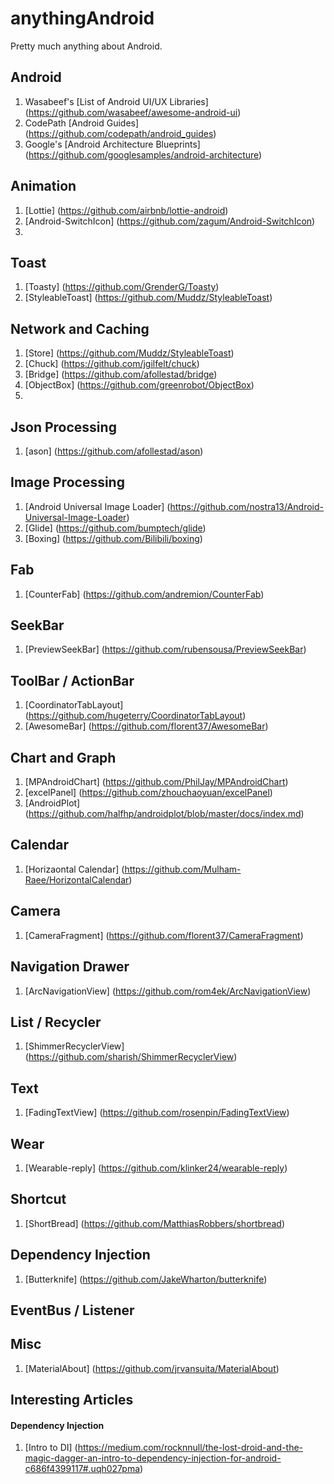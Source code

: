# anythingAndroid
Pretty much anything about Android. 

## Android
1. Wasabeef's [List of Android UI/UX Libraries] (https://github.com/wasabeef/awesome-android-ui)
2. CodePath [Android Guides] (https://github.com/codepath/android_guides)
3. Google's [Android Architecture Blueprints] (https://github.com/googlesamples/android-architecture)

## Animation 
1. [Lottie] (https://github.com/airbnb/lottie-android)
2. [Android-SwitchIcon] (https://github.com/zagum/Android-SwitchIcon)
3. 

## Toast
1. [Toasty] (https://github.com/GrenderG/Toasty)
2. [StyleableToast] (https://github.com/Muddz/StyleableToast)

## Network and Caching
1. [Store] (https://github.com/Muddz/StyleableToast)
2. [Chuck] (https://github.com/jgilfelt/chuck)
3. [Bridge] (https://github.com/afollestad/bridge)
4. [ObjectBox] (https://github.com/greenrobot/ObjectBox)
5. 

## Json Processing
1. [ason] (https://github.com/afollestad/ason)


## Image Processing 
1. [Android Universal Image Loader] (https://github.com/nostra13/Android-Universal-Image-Loader)
2. [Glide] (https://github.com/bumptech/glide)
3. [Boxing] (https://github.com/Bilibili/boxing)

## Fab 
1. [CounterFab] (https://github.com/andremion/CounterFab)

## SeekBar 
1. [PreviewSeekBar] (https://github.com/rubensousa/PreviewSeekBar)

## ToolBar / ActionBar 
1. [CoordinatorTabLayout] (https://github.com/hugeterry/CoordinatorTabLayout)
2. [AwesomeBar] (https://github.com/florent37/AwesomeBar) 

## Chart and Graph
1. [MPAndroidChart] (https://github.com/PhilJay/MPAndroidChart)
2. [excelPanel] (https://github.com/zhouchaoyuan/excelPanel)
3. [AndroidPlot] (https://github.com/halfhp/androidplot/blob/master/docs/index.md)

## Calendar
1. [Horizaontal Calendar] (https://github.com/Mulham-Raee/HorizontalCalendar)

## Camera 
1. [CameraFragment] (https://github.com/florent37/CameraFragment)

## Navigation Drawer
1. [ArcNavigationView] (https://github.com/rom4ek/ArcNavigationView)

## List / Recycler
1. [ShimmerRecyclerView] (https://github.com/sharish/ShimmerRecyclerView)

## Text
1. [FadingTextView] (https://github.com/rosenpin/FadingTextView)

## Wear 
1. [Wearable-reply] (https://github.com/klinker24/wearable-reply)

## Shortcut
1. [ShortBread] (https://github.com/MatthiasRobbers/shortbread)

## Dependency Injection
1. [Butterknife] (https://github.com/JakeWharton/butterknife)

## EventBus / Listener

## Misc
1. [MaterialAbout]  (https://github.com/jrvansuita/MaterialAbout)

## Interesting Articles

#### Dependency Injection
1. [Intro to DI] (https://medium.com/rocknnull/the-lost-droid-and-the-magic-dagger-an-intro-to-dependency-injection-for-android-c686f4399117#.uqh027pma)

